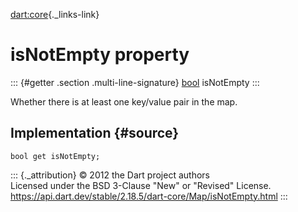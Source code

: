 [dart:core](../../dart-core/dart-core-library){._links-link}

isNotEmpty property
===================

::: {#getter .section .multi-line-signature}
[bool](../bool-class) isNotEmpty
:::

Whether there is at least one key/value pair in the map.

Implementation {#source}
--------------

``` {.language-dart data-language="dart"}
bool get isNotEmpty;
```

::: {._attribution}
© 2012 the Dart project authors\
Licensed under the BSD 3-Clause \"New\" or \"Revised\" License.\
<https://api.dart.dev/stable/2.18.5/dart-core/Map/isNotEmpty.html>
:::
